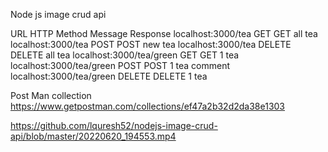 Node js image crud api

URL	HTTP Method	Message Response
localhost:3000/tea	GET	GET all tea
localhost:3000/tea	POST	POST new tea
localhost:3000/tea	DELETE	DELETE all tea
localhost:3000/tea/green	GET	GET 1 tea
localhost:3000/tea/green	POST	POST 1 tea comment
localhost:3000/tea/green	DELETE	DELETE 1 tea 

Post Man collection
https://www.getpostman.com/collections/ef47a2b32d2da38e1303

https://github.com/lquresh52/nodejs-image-crud-api/blob/master/20220620_194553.mp4
